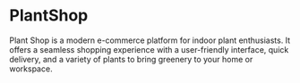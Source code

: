 # PlantShop
Plant Shop is a modern e-commerce platform for indoor plant enthusiasts. It offers a seamless shopping experience with a user-friendly interface, quick delivery, and a variety of plants to bring greenery to your home or workspace.
